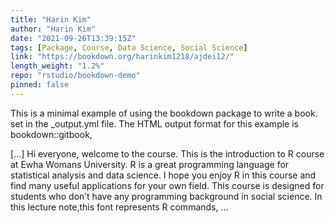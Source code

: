 ```yaml
---
title: "Harin Kim"
author: "Harin Kim"
date: "2021-09-26T13:39:15Z"
tags: [Package, Course, Data Science, Social Science]
link: "https://bookdown.org/harinkim1218/ajdei12/"
length_weight: "1.2%"
repo: "rstudio/bookdown-demo"
pinned: false
---
```


<p>This is a minimal example of using the bookdown package to write a book. set in the _output.yml file. The HTML output format for this example is bookdown::gitbook,</p> [...] Hi everyone, welcome to the course. This is the introduction to R course at Ewha Womans University. R is a great programming language for statistical analysis and data science. I hope you enjoy R in this course and find many useful applications for your own field. This course is designed for students who don’t have any programming background in social science. In this lecture note,this font represents R commands, ...
